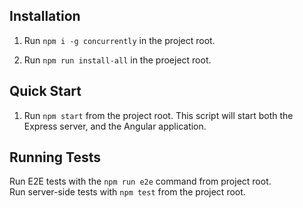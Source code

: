 ## Installation

1. Run `npm i -g concurrently` in the project root.

2. Run `npm run install-all` in the proeject root.

## Quick Start

1. Run `npm start` from the project root. This script will start both the Express server, and the Angular application.

## Running Tests

Run E2E tests with the `npm run e2e` command from project root. <br/>
Run server-side tests with `npm test` from the project root.
